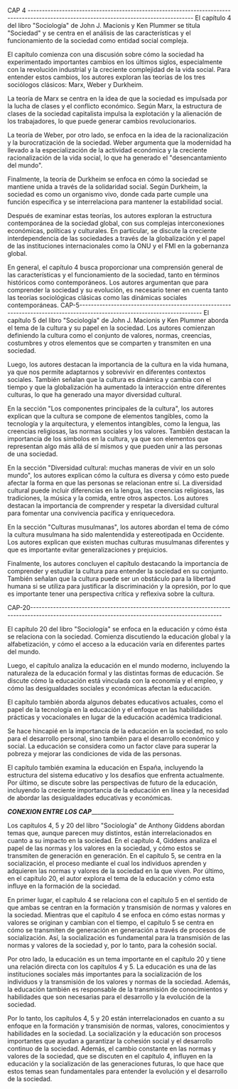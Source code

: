 CAP 4 ----------------------------------------------------------------------------------------------------------------------------------------
El capítulo 4 del libro "Sociología" de John J. Macionis y Ken Plummer se titula "Sociedad" y se centra en el análisis de las características y el funcionamiento de la sociedad como entidad social compleja.

El capítulo comienza con una discusión sobre cómo la sociedad ha experimentado importantes cambios en los últimos siglos, especialmente con la revolución industrial y la creciente complejidad de la vida social. Para entender estos cambios, los autores exploran las teorías de los tres sociólogos clásicos: Marx, Weber y Durkheim.

La teoría de Marx se centra en la idea de que la sociedad es impulsada por la lucha de clases y el conflicto económico. Según Marx, la estructura de clases de la sociedad capitalista impulsa la explotación y la alienación de los trabajadores, lo que puede generar cambios revolucionarios.

La teoría de Weber, por otro lado, se enfoca en la idea de la racionalización y la burocratización de la sociedad. Weber argumenta que la modernidad ha llevado a la especialización de la actividad económica y la creciente racionalización de la vida social, lo que ha generado el "desencantamiento del mundo".

Finalmente, la teoría de Durkheim se enfoca en cómo la sociedad se mantiene unida a través de la solidaridad social. Según Durkheim, la sociedad es como un organismo vivo, donde cada parte cumple una función específica y se interrelaciona para mantener la estabilidad social.

Después de examinar estas teorías, los autores exploran la estructura contemporánea de la sociedad global, con sus complejas interconexiones económicas, políticas y culturales. En particular, se discute la creciente interdependencia de las sociedades a través de la globalización y el papel de las instituciones internacionales como la ONU y el FMI en la gobernanza global.

En general, el capítulo 4 busca proporcionar una comprensión general de las características y el funcionamiento de la sociedad, tanto en términos históricos como contemporáneos. Los autores argumentan que para comprender la sociedad y su evolución, es necesario tener en cuenta tanto las teorías sociológicas clásicas como las dinámicas sociales contemporáneas.
CAP-5-------------------------------------------------------------------------------------------------------------------------
El capítulo 5 del libro "Sociología" de John J. Macionis y Ken Plummer aborda el tema de la cultura y su papel en la sociedad. Los autores comienzan definiendo la cultura como el conjunto de valores, normas, creencias, costumbres y otros elementos que se comparten y transmiten en una sociedad.

Luego, los autores destacan la importancia de la cultura en la vida humana, ya que nos permite adaptarnos y sobrevivir en diferentes contextos sociales. También señalan que la cultura es dinámica y cambia con el tiempo y que la globalización ha aumentado la interacción entre diferentes culturas, lo que ha generado una mayor diversidad cultural.

En la sección "Los componentes principales de la cultura", los autores explican que la cultura se compone de elementos tangibles, como la tecnología y la arquitectura, y elementos intangibles, como la lengua, las creencias religiosas, las normas sociales y los valores. También destacan la importancia de los símbolos en la cultura, ya que son elementos que representan algo más allá de sí mismos y que pueden unir a las personas de una sociedad.

En la sección "Diversidad cultural: muchas maneras de vivir en un solo mundo", los autores explican cómo la cultura es diversa y cómo esto puede afectar la forma en que las personas se relacionan entre sí. La diversidad cultural puede incluir diferencias en la lengua, las creencias religiosas, las tradiciones, la música y la comida, entre otros aspectos. Los autores destacan la importancia de comprender y respetar la diversidad cultural para fomentar una convivencia pacífica y enriquecedora.

En la sección "Culturas musulmanas", los autores abordan el tema de cómo la cultura musulmana ha sido malentendida y estereotipada en Occidente. Los autores explican que existen muchas culturas musulmanas diferentes y que es importante evitar generalizaciones y prejuicios.

Finalmente, los autores concluyen el capítulo destacando la importancia de comprender y estudiar la cultura para entender la sociedad en su conjunto. También señalan que la cultura puede ser un obstáculo para la libertad humana si se utiliza para justificar la discriminación y la opresión, por lo que es importante tener una perspectiva crítica y reflexiva sobre la cultura.

CAP-20-------------------------------------------------------------------------------------------------------------------------------------------------

El capítulo 20 del libro "Sociología" se enfoca en la educación y cómo ésta se relaciona con la sociedad. Comienza discutiendo la educación global y la alfabetización, y cómo el acceso a la educación varía en diferentes partes del mundo.

Luego, el capítulo analiza la educación en el mundo moderno, incluyendo la naturaleza de la educación formal y las distintas formas de educación. Se discute cómo la educación está vinculada con la economía y el empleo, y cómo las desigualdades sociales y económicas afectan la educación.

El capítulo también aborda algunos debates educativos actuales, como el papel de la tecnología en la educación y el enfoque en las habilidades prácticas y vocacionales en lugar de la educación académica tradicional.

Se hace hincapié en la importancia de la educación en la sociedad, no solo para el desarrollo personal, sino también para el desarrollo económico y social. La educación se considera como un factor clave para superar la pobreza y mejorar las condiciones de vida de las personas.

El capítulo también examina la educación en España, incluyendo la estructura del sistema educativo y los desafíos que enfrenta actualmente. Por último, se discute sobre las perspectivas de futuro de la educación, incluyendo la creciente importancia de la educación en línea y la necesidad de abordar las desigualdades educativas y económicas.


_______________________CONEXION ENTRE LOS CAP____________________________________________________

Los capítulos 4, 5 y 20 del libro "Sociología" de Anthony Giddens abordan temas que, aunque parecen muy distintos, están interrelacionados en cuanto a su impacto en la sociedad. En el capítulo 4, Giddens analiza el papel de las normas y los valores en la sociedad, y cómo estos se transmiten de generación en generación. En el capítulo 5, se centra en la socialización, el proceso mediante el cual los individuos aprenden y adquieren las normas y valores de la sociedad en la que viven. Por último, en el capítulo 20, el autor explora el tema de la educación y cómo esta influye en la formación de la sociedad.

En primer lugar, el capítulo 4 se relaciona con el capítulo 5 en el sentido de que ambas se centran en la formación y transmisión de normas y valores en la sociedad. Mientras que el capítulo 4 se enfoca en cómo estas normas y valores se originan y cambian con el tiempo, el capítulo 5 se centra en cómo se transmiten de generación en generación a través de procesos de socialización. Así, la socialización es fundamental para la transmisión de las normas y valores de la sociedad y, por lo tanto, para la cohesión social.

Por otro lado, la educación es un tema importante en el capítulo 20 y tiene una relación directa con los capítulos 4 y 5. La educación es una de las instituciones sociales más importantes para la socialización de los individuos y la transmisión de los valores y normas de la sociedad. Además, la educación también es responsable de la transmisión de conocimientos y habilidades que son necesarias para el desarrollo y la evolución de la sociedad.

Por lo tanto, los capítulos 4, 5 y 20 están interrelacionados en cuanto a su enfoque en la formación y transmisión de normas, valores, conocimientos y habilidades en la sociedad. La socialización y la educación son procesos importantes que ayudan a garantizar la cohesión social y el desarrollo continuo de la sociedad. Además, el cambio constante en las normas y valores de la sociedad, que se discuten en el capítulo 4, influyen en la educación y la socialización de las generaciones futuras, lo que hace que estos temas sean fundamentales para entender la evolución y el desarrollo de la sociedad.
